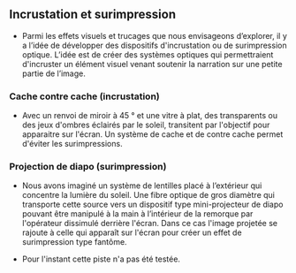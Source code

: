 ## Incrustation et surimpression

- Parmi les effets visuels et trucages que nous envisageons d’explorer, il y a l’idée de développer des dispositifs d'incrustation ou de surimpression optique.
L’idée est de créer des systèmes optiques qui permettraient d'incruster un élément visuel venant soutenir la narration sur une petite partie de l’image.

### Cache contre cache (incrustation)
- Avec un renvoi de miroir à 45 ° et une vitre à plat, des transparents ou des jeux d'ombres éclairés par le soleil, transitent par l'objectif pour apparaitre sur l'écran. 
Un système de cache et de contre cache permet d'éviter les surimpressions.

### Projection de diapo (surimpression)

- Nous avons imaginé un système de lentilles placé à l’extérieur qui concentre la lumière du soleil.
Une fibre optique de gros diamètre qui transporte cette source vers un dispositif type mini-projecteur de diapo pouvant être manipulé à la main à l’intérieur de la remorque par l'opérateur dissimulé derrière l'écran. Dans ce cas l'image projetée se rajoute à celle qui apparaît sur l'écran pour créer un effet de surimpression type fantôme.

- Pour l'instant cette piste n'a pas été testée.
